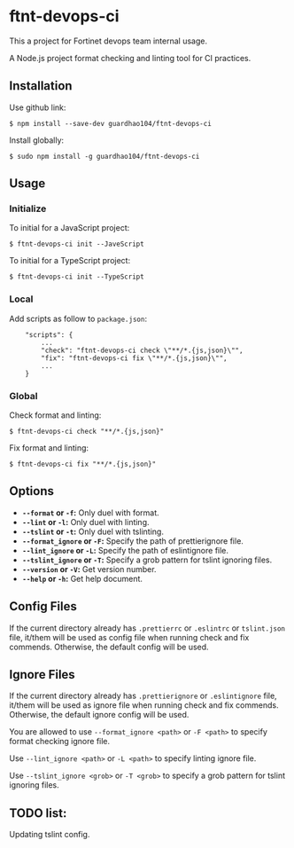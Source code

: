 # ftnt-devops-ci

This a project for Fortinet devops team internal usage.

A Node.js project format checking and linting tool for CI practices.

## Installation

Use github link:

    $ npm install --save-dev guardhao104/ftnt-devops-ci

Install globally:

    $ sudo npm install -g guardhao104/ftnt-devops-ci

## Usage

### Initialize

To initial for a JavaScript project:

    $ ftnt-devops-ci init --JaveScript

To initial for a TypeScript project:

    $ ftnt-devops-ci init --TypeScript

### Local

Add scripts as follow to `package.json`:

```
    "scripts": {
        ...
        "check": "ftnt-devops-ci check \"**/*.{js,json}\"",
        "fix": "ftnt-devops-ci fix \"**/*.{js,json}\"",
        ...
    }
```

### Global

Check format and linting:

    $ ftnt-devops-ci check "**/*.{js,json}"

Fix format and linting:

    $ ftnt-devops-ci fix "**/*.{js,json}"

## Options

- **`--format` or `-f`:**           Only duel with format.
- **`--lint` or `-l`:**             Only duel with linting.
- **`--tslint` or `-t`:**           Only duel with tslinting.
- **`--format_ignore` or `-F`:**    Specify the path of prettierignore file.
- **`--lint_ignore` or `-L`:**      Specify the path of eslintignore file.
- **`--tslint_ignore` or `-T`:**    Specify a grob pattern for tslint ignoring files.
- **`--version` or `-V`:**          Get version number.
- **`--help` or `-h`:**             Get help document.

## Config Files

If the current directory already has `.prettierrc` or `.eslintrc` or `tslint.json` file, it/them will be used as config file when running check and fix commends. Otherwise, the default config will be used.

## Ignore Files

If the current directory already has `.prettierignore` or `.eslintignore` file, it/them will be used as ignore file when running check and fix commends. Otherwise, the default ignore config will be used.

You are allowed to use `--format_ignore <path>` or `-F <path>` to specify format checking ignore file. 

Use `--lint_ignore <path>` or `-L <path>` to specify linting ignore file. 

Use `--tslint_ignore <grob>` or `-T <grob>` to specify a grob pattern for tslint ignoring files.

## TODO list:

Updating tslint config.